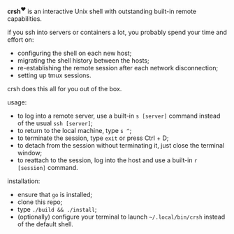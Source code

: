 **crsh**<sup>❤️</sup> is an interactive Unix shell
with outstanding built-in remote capabilities.

if you ssh into servers or containers a lot, you
probably spend your time and effort on:
  - configuring the shell on each new host;
  - migrating the shell history between the hosts;
  - re-establishing the remote session
    after each network disconnection;
  - setting up tmux sessions.

crsh does this all for you out of the box.

usage:
  - to log into a remote server,
    use a built-in `s [server]` command
    instead of the usual `ssh [server]`;
  - to return to the local machine,
    type `s ^`;
  - to terminate the session, type `exit`
    or press Ctrl + D;
  - to detach from the session without
    terminating it, just close the terminal window;
  - to reattach to the session,
    log into the host and use a built-in
    `r [session]` command.

installation:
  - ensure that `go` is installed;
  - clone this repo;
  - type `./build && ./install`;
  - (optionally) configure your terminal
    to launch `~/.local/bin/crsh`
    instead of the default shell.
